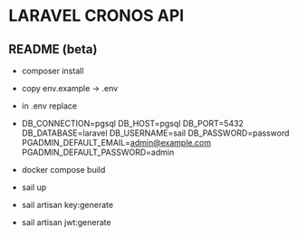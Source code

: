 # LARAVEL CRONOS API

## README (beta)

* composer install
* copy env.example -> .env
* in .env replace 
* DB_CONNECTION=pgsql
DB_HOST=pgsql
DB_PORT=5432
DB_DATABASE=laravel
DB_USERNAME=sail
DB_PASSWORD=password
PGADMIN_DEFAULT_EMAIL=admin@example.com
PGADMIN_DEFAULT_PASSWORD=admin

* docker compose build
* sail up
* sail artisan key:generate
* sail artisan jwt:generate
